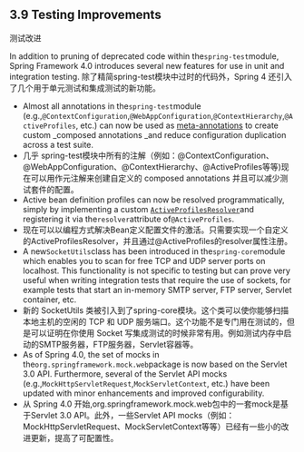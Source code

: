 ## 3.9 Testing Improvements
测试改进

In addition to pruning of deprecated code within the`spring-test`module, Spring Framework 4.0 introduces several new features for use in unit and integration testing.
除了精简spring-test模块中过时的代码外，Spring 4 还引入了几个用于单元测试和集成测试的新功能。

* Almost all annotations in the`spring-test`module \(e.g.,`@ContextConfiguration`,`@WebAppConfiguration`,`@ContextHierarchy`,`@ActiveProfiles`, etc.\) can now be used as [meta-annotations](https://docs.spring.io/spring/docs/current/spring-framework-reference/htmlsingle/#integration-testing-annotations-meta) to create custom _composed annotations _and reduce configuration duplication across a test suite.
* 几乎 spring-test模块中所有的注解（例如：@ContextConfiguration、@WebAppConfiguration、@ContextHierarchy、@ActiveProfiles等等)现在可以用作元注解来创建自定义的 composed annotations 并且可以减少测试套件的配置。
* Active bean definition profiles can now be resolved programmatically, simply by implementing a custom [`ActiveProfilesResolver`](https://docs.spring.io/spring/docs/current/spring-framework-reference/htmlsingle/#testcontext-ctx-management-env-profiles-ActiveProfilesResolver)and registering it via the`resolver`attribute of`@ActiveProfiles`.
* 现在可以以编程方式解决Bean定义配置文件的激活。只需要实现一个自定义的ActiveProfilesResolver，并且通过@ActiveProfiles的resolver属性注册。
* A new`SocketUtils`class has been introduced in the`spring-core`module which enables you to scan for free TCP and UDP server ports on localhost. This functionality is not specific to testing but can prove very useful when writing integration tests that require the use of sockets, for example tests that start an in-memory SMTP server, FTP server, Servlet container, etc.
* 新的 SocketUtils 类被引入到了spring-core模块。这个类可以使你能够扫描本地主机的空闲的 TCP 和 UDP 服务端口。这个功能不是专门用在测试的，但是可以证明在你使用 Socket 写集成测试的时候非常有用。例如测试内存中启动的SMTP服务器，FTP服务器，Servlet容器等。
* As of Spring 4.0, the set of mocks in the`org.springframework.mock.web`package is now based on the Servlet 3.0 API. Furthermore, several of the Servlet API mocks \(e.g.,`MockHttpServletRequest`,`MockServletContext`, etc.\) have been updated with minor enhancements and improved configurability.
* 从 Spring 4.0 开始,org.springframework.mock.web包中的一套mock是基于Servlet 3.0 API。此外，一些Servlet API mocks（例如：MockHttpServletRequest、MockServletContext等等）已经有一些小的改进更新，提高了可配置性。



